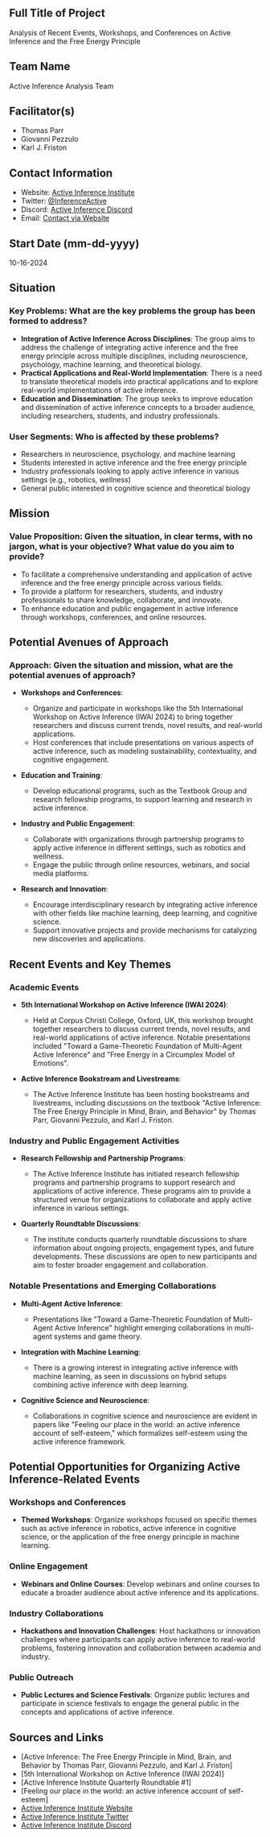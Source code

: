 ## Full Title of Project
Analysis of Recent Events, Workshops, and Conferences on Active Inference and the Free Energy Principle

## Team Name
Active Inference Analysis Team

## Facilitator(s)
- Thomas Parr
- Giovanni Pezzulo
- Karl J. Friston

## Contact Information
- Website: [Active Inference Institute](https://activeinference.org/)
- Twitter: [@InferenceActive](https://twitter.com/InferenceActive)
- Discord: [Active Inference Discord](https://discord.gg/8VNKNp4jtx)
- Email: [Contact via Website](https://activeinference.org/contact)

## Start Date (mm-dd-yyyy)
10-16-2024

## Situation

### Key Problems: What are the key problems the group has been formed to address?
- **Integration of Active Inference Across Disciplines**: The group aims to address the challenge of integrating active inference and the free energy principle across multiple disciplines, including neuroscience, psychology, machine learning, and theoretical biology.
- **Practical Applications and Real-World Implementation**: There is a need to translate theoretical models into practical applications and to explore real-world implementations of active inference.
- **Education and Dissemination**: The group seeks to improve education and dissemination of active inference concepts to a broader audience, including researchers, students, and industry professionals.

### User Segments: Who is affected by these problems?
- Researchers in neuroscience, psychology, and machine learning
- Students interested in active inference and the free energy principle
- Industry professionals looking to apply active inference in various settings (e.g., robotics, wellness)
- General public interested in cognitive science and theoretical biology

## Mission

### Value Proposition: Given the situation, in clear terms, with no jargon, what is your objective? What value do you aim to provide?
- To facilitate a comprehensive understanding and application of active inference and the free energy principle across various fields.
- To provide a platform for researchers, students, and industry professionals to share knowledge, collaborate, and innovate.
- To enhance education and public engagement in active inference through workshops, conferences, and online resources.

## Potential Avenues of Approach

### Approach: Given the situation and mission, what are the potential avenues of approach?
- **Workshops and Conferences**:
  - Organize and participate in workshops like the 5th International Workshop on Active Inference (IWAI 2024) to bring together researchers and discuss current trends, novel results, and real-world applications.
  - Host conferences that include presentations on various aspects of active inference, such as modeling sustainability, contextuality, and cognitive engagement.

- **Education and Training**:
  - Develop educational programs, such as the Textbook Group and research fellowship programs, to support learning and research in active inference.

- **Industry and Public Engagement**:
  - Collaborate with organizations through partnership programs to apply active inference in different settings, such as robotics and wellness.
  - Engage the public through online resources, webinars, and social media platforms.

- **Research and Innovation**:
  - Encourage interdisciplinary research by integrating active inference with other fields like machine learning, deep learning, and cognitive science.
  - Support innovative projects and provide mechanisms for catalyzing new discoveries and applications.

## Recent Events and Key Themes

### Academic Events
- **5th International Workshop on Active Inference (IWAI 2024)**:
  - Held at Corpus Christi College, Oxford, UK, this workshop brought together researchers to discuss current trends, novel results, and real-world applications of active inference. Notable presentations included "Toward a Game-Theoretic Foundation of Multi-Agent Active Inference" and "Free Energy in a Circumplex Model of Emotions".

- **Active Inference Bookstream and Livestreams**:
  - The Active Inference Institute has been hosting bookstreams and livestreams, including discussions on the textbook "Active Inference: The Free Energy Principle in Mind, Brain, and Behavior" by Thomas Parr, Giovanni Pezzulo, and Karl J. Friston.

### Industry and Public Engagement Activities
- **Research Fellowship and Partnership Programs**:
  - The Active Inference Institute has initiated research fellowship programs and partnership programs to support research and applications of active inference. These programs aim to provide a structured venue for organizations to collaborate and apply active inference in various settings.

- **Quarterly Roundtable Discussions**:
  - The institute conducts quarterly roundtable discussions to share information about ongoing projects, engagement types, and future developments. These discussions are open to new participants and aim to foster broader engagement and collaboration.

### Notable Presentations and Emerging Collaborations
- **Multi-Agent Active Inference**:
  - Presentations like "Toward a Game-Theoretic Foundation of Multi-Agent Active Inference" highlight emerging collaborations in multi-agent systems and game theory.

- **Integration with Machine Learning**:
  - There is a growing interest in integrating active inference with machine learning, as seen in discussions on hybrid setups combining active inference with deep learning.

- **Cognitive Science and Neuroscience**:
  - Collaborations in cognitive science and neuroscience are evident in papers like "Feeling our place in the world: an active inference account of self-esteem," which formalizes self-esteem using the active inference framework.

## Potential Opportunities for Organizing Active Inference-Related Events

### Workshops and Conferences
- **Themed Workshops**: Organize workshops focused on specific themes such as active inference in robotics, active inference in cognitive science, or the application of the free energy principle in machine learning.

### Online Engagement
- **Webinars and Online Courses**: Develop webinars and online courses to educate a broader audience about active inference and its applications.

### Industry Collaborations
- **Hackathons and Innovation Challenges**: Host hackathons or innovation challenges where participants can apply active inference to real-world problems, fostering innovation and collaboration between academia and industry.

### Public Outreach
- **Public Lectures and Science Festivals**: Organize public lectures and participate in science festivals to engage the general public in the concepts and applications of active inference.

## Sources and Links

- [Active Inference: The Free Energy Principle in Mind, Brain, and Behavior by Thomas Parr, Giovanni Pezzulo, and Karl J. Friston]
- [5th International Workshop on Active Inference (IWAI 2024)]
- [Active Inference Institute Quarterly Roundtable #1]
- [Feeling our place in the world: an active inference account of self-esteem]
- [Active Inference Institute Website](https://activeinference.org/)
- [Active Inference Institute Twitter](https://twitter.com/InferenceActive)
- [Active Inference Institute Discord](https://discord.gg/8VNKNp4jtx)